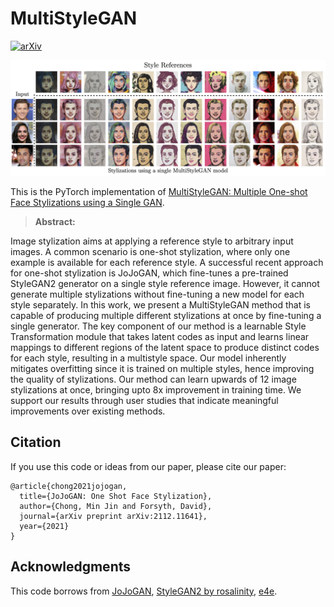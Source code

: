 # MultiStyleGAN
[![arXiv](https://img.shields.io/badge/arXiv-2112.11641-b31b1b.svg)](https://arxiv.org/pdf/2210.04120.pdf)

![](teasers/teaser_msg.png)

This is the PyTorch implementation of [MultiStyleGAN: Multiple One-shot Face Stylizations using a Single GAN](https://arxiv.org/pdf/2210.04120.pdf).


>**Abstract:**<br>

Image stylization aims at applying a reference style to arbitrary input images. A common scenario is one-shot stylization, where only one example is available for each reference style. A successful recent approach for one-shot stylization is JoJoGAN, which fine-tunes a pre-trained StyleGAN2 generator on a single style reference image. However, it cannot generate multiple stylizations without fine-tuning a new model for each style separately. In this work, we present a MultiStyleGAN method that is capable of producing multiple different stylizations at once by fine-tuning a single generator. The key component of our method is a learnable Style Transformation module that takes latent codes as input and learns linear mappings to different regions of the latent space to produce distinct codes for each style, resulting in a multistyle space. Our model inherently mitigates overfitting since it is trained on multiple styles, hence improving the quality of stylizations. Our method can learn upwards of 12 image stylizations at once, bringing upto 8x improvement in training time. We support our results through user studies that indicate meaningful improvements over existing methods.

## Citation
If you use this code or ideas from our paper, please cite our paper:
```
@article{chong2021jojogan,
  title={JoJoGAN: One Shot Face Stylization},
  author={Chong, Min Jin and Forsyth, David},
  journal={arXiv preprint arXiv:2112.11641},
  year={2021}
}
```

## Acknowledgments
This code borrows from [JoJoGAN](https://github.com/mchong6/JoJoGAN), [StyleGAN2 by rosalinity](https://github.com/rosinality/stylegan2-pytorch), [e4e](https://github.com/omertov/encoder4editing).
